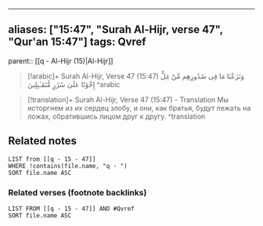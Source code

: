 
---
aliases: ["15:47", "Surah Al-Hijr, verse 47", "Qur'an 15:47"]
tags: Qvref
---

parent:: [[q - Al-Hijr (15)|Al-Hijr]]

> [!arabic]+ Surah Al-Hijr, Verse 47 (15:47)
> <span class="quran-arabic">وَنَزَعْنَا مَا فِى صُدُورِهِم مِّنْ غِلٍّ إِخْوَٰنًا عَلَىٰ سُرُرٍ مُّتَقَـٰبِلِينَ</span>
^arabic

> [!translation]+ Surah Al-Hijr, Verse 47 (15:47) - Translation
> Мы исторгнем из их сердец злобу, и они, как братья, будут лежать на ложах, обратившись лицом друг к другу.
^translation



## Related notes
```dataview
LIST from [[q - 15 - 47]]
WHERE !contains(file.name, "q - ")
SORT file.name ASC
```

### Related verses (footnote backlinks)
```dataview
LIST FROM [[q - 15 - 47]] AND #Qvref
SORT file.name ASC
```

